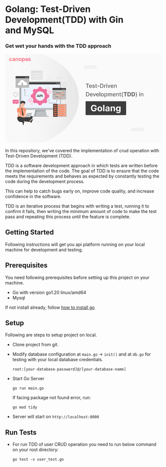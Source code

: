 # Golang: Test-Driven Development(TDD) with Gin and MySQL

### Get wet your hands with the TDD approach

<img src="https://github.com/cp-dharti-r/tdd-in-golang-with-gin-and-mysql/blob/main/img/cover-img.png">
<br />

In this repository, we've covered the implementation of crud operation with Test-Driven Development (TDD).

TDD is a software development approach in which tests are written before the implementation of the code. The goal of TDD is to ensure that the code meets the requirements and behaves as expected by constantly testing the code during the development process.

This can help to catch bugs early on, improve code quality, and increase confidence in the software.

TDD is an iterative process that begins with writing a test, running it to confirm it fails, then writing the minimum amount of code to make the test pass and repeating this process until the feature is complete.

## Getting Started

Following instructions will get you api platform running on your local machine for development and testing.

## Prerequisites

You need following prerequisites before setting up this project on your machine.

- Go with version go1.20 linux/amd64
- Mysql

If not install already, follow [how to install go](https://go.dev/doc/install)

## Setup

Following are steps to setup project on local.

- Clone project from git.

- Modify database configuration at `main.go` -> `init()` and at `db.go` for testing with your local database credentials.

  ```
  root:[your-database-password]@/[your-database-name]

  ```

- Start Go Server

  ```
  go run main.go
  ```

  If facing package not found error, run:

  ```
  go mod tidy
  ```

- Server will start on `http://localhost:8000`

## Run Tests

- For run TDD of user CRUD operation you need to run below command on your root directory:

  ```
  go test -v user_test.go
  ```
